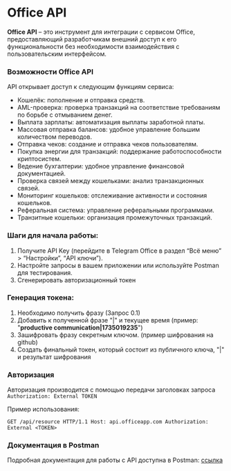 # Office API

**Office API** – это инструмент для интеграции с сервисом Office, предоставляющий разработчикам внешний доступ к его функциональности без необходимости взаимодействия с пользовательским интерфейсом.

### Возможности Office API
API открывает доступ к следующим функциям сервиса:
- Кошелёк: пополнение и отправка средств.
- AML-проверка: проверка транзакций на соответствие требованиям по борьбе с отмыванием денег.
- Выплата зарплаты: автоматизация выплаты заработной платы.
- Массовая отправка балансов: удобное управление большим количеством переводов.
- Отправка чеков: создание и отправка чеков пользователям.
- Покупка энергии для транзакций: поддержание работоспособности криптосистем.
- Ведение бухгалтерии: удобное управление финансовой документацией.
- Проверка связей между кошельками: анализ транзакционных связей.
- Мониторинг кошельков: отслеживание активности и состояния кошельков.
- Реферальная система: управление реферальными программами.
- Транзитные кошельки: организация промежуточных транзакций.

### Шаги для начала работы:
1. Получите API Key (перейдите в Telegram Office в раздел “Всё меню” > “Настройки”, “API ключи”).
2. Настройте запросы в вашем приложении или используйте Postman для тестирования.
3. Сгенерировать авторизационный токен

### Генерация токена:
1. Необходимо получить фразу (Запрос 0.1)
2. Добавить к полученной фразе "|" и текущее время (пример: "**productive communication|1735019235**")
3. Зашифровать фразу секретным ключом. (пример шифрования на github)
4. Создать финальный токен, который состоит из публичного ключа, "|" и результат шифрования

### Авторизация
Авторизация производится с помощью передачи заголовках запроса ``Authorization: External TOKEN``

Пример использования:

``
GET /api/resource HTTP/1.1
Host: api.officeapp.com
Authorization: External <TOKEN>
``


### Документация в Postman

Подробная документация для работы с API доступна в Postman: [ссылка](https://documenter.getpostman.com/view/7317157/2sAYJ4i1D5)
